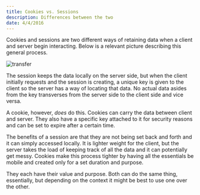 ```yaml
---
title: Cookies vs. Sessions
description: Differences between the two
date: 4/4/2016
---
```


Cookies and sessions are two different ways of retaining data when a client and server begin interacting. Below is a relevant picture describing this general process.

![transfer](http://ssunday.github.io/assets/post-images/client-server-computing.jpg)

The session keeps the data locally on the server side, but when the client initially requests and the session is creating, a unique key is given to the client so the server has a way of locating that data. No actual data asides from the key transverses from the server side to the client side and vice versa.

A cookie, however, *does* do this. Cookies can carry the data between client and server. They also have a specific key attached to it for security reasons and can be set to expire after a certain time.

The benefits of a session are that they are not being set back and forth and it can simply accessed locally. It is lighter weight for the client, but the server takes the load of keeping track of all the data and it can potentially get messy. Cookies make this process tighter by having all the essentials be mobile and created only for a set duration and purpose.

They each have their value and purpose. Both can do the same thing, essentially, but depending on the context it might be best to use one over the other.
